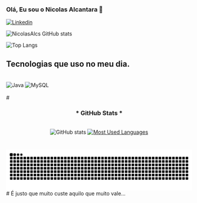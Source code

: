 

### Olá, Eu sou o Nicolas Alcantara 🤙
[![Linkedin](https://img.shields.io/badge/LinkedIn-0077B5?style=for-the-badge&logo=linkedin&logoColor=white)](https://www.linkedin.com/in/nicolas-sampaio-675391292/)

![NicolasAlcs GitHub stats](https://github-readme-stats.vercel.app/api?username=NicolasAlcs&show_icons=true&theme=tokyonight)

![Top Langs](https://github-readme-stats.vercel.app/api/top-langs/?username=NicolasAlcs&layout=compact)

## Tecnologias que uso no meu dia.

<div style="display: inline_block"><br>
    <img align="center" alt="Java" src="https://img.shields.io/badge/Java-ED8B00?style=for-the-badge&logo=openjdk&logoColor=white"/>
    <img align="center" alt="MySQL" src="https://img.shields.io/badge/MySQL-00000F?style=for-the-badge&logo=mysql&logoColor=white"/>
</div><br>
#

<div style="text-align: center;" align="center">
  <h3>* GitHub Stats *</h3>
  <br>
  <img src="https://github-readme-stats-git-masterrstaa-rickstaa.vercel.app/api?username=mari4souza&hide_title=true&show_icons=true&include_all_commits=false&count_private=true&line_height=25&hide=issues&bg_color=000&title_color=FF00F6&text_color=FFF&border_radius=3&border_color=36123c&icon_color=FF00F6&theme=jolly" alt="GitHub stats">

  <a href="https://github.com/mari4souza/github-readme-stats">
    <img src="https://github-readme-stats-git-masterrstaa-rickstaa.vercel.app/api/top-langs/?username=mari4souza&line_height=10&card_width=290&layout=compact&hide_title=false&count_private=true&langs_count=4&show_icons=true&title_color=FF00F6&hide=html,scss,less&bg_color=000&text_color=8B8B8B&border_radius=3&border_color=561760&count_private=true" alt="Most Used Languages">
  </a>
</div>


#

<picture align="center">
  <source media="(prefers-color-scheme: dark)" srcset="https://raw.githubusercontent.com/NicolasAlcs/NicolasAlcs/output/github-contribution-grid-snake-dark.svg">
  <source media="(prefers-color-scheme: light)" srcset="https://raw.githubusercontent.com/NicolasAlcs/NicolasAlcs/output/github-contribution-grid-snake-dark.svg">
  <img align="center" alt="github contribution grid snake animation" src="https://raw.githubusercontent.com/NicolasAlcs/NicolasAlcs/output/github-contribution-grid-snake.svg">
</picture>
#
É justo que muito custe aquilo que muito vale...

